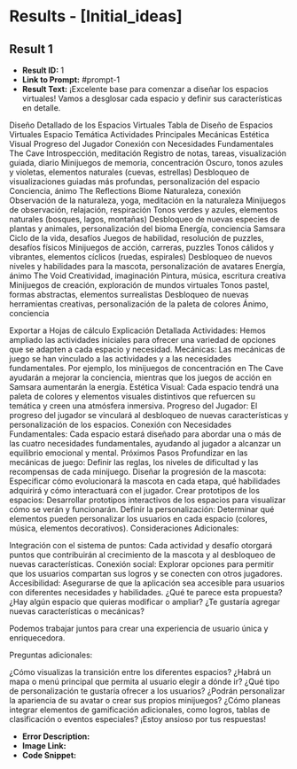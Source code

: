 # Results - [Initial_ideas]

## Result 1
* **Result ID:** 1
* **Link to Prompt:** #prompt-1
* **Result Text:** ¡Excelente base para comenzar a diseñar los espacios virtuales! Vamos a desglosar cada espacio y definir sus características en detalle.

Diseño Detallado de los Espacios Virtuales
Tabla de Diseño de Espacios Virtuales
Espacio	Temática	Actividades Principales	Mecánicas	Estética Visual	Progreso del Jugador	Conexión con Necesidades Fundamentales
The Cave	Introspección, meditación	Registro de notas, tareas, visualización guiada, diario	Minijuegos de memoria, concentración	Oscuro, tonos azules y violetas, elementos naturales (cuevas, estrellas)	Desbloqueo de visualizaciones guiadas más profundas, personalización del espacio	Conciencia, ánimo
The Reflections Biome	Naturaleza, conexión	Observación de la naturaleza, yoga, meditación en la naturaleza	Minijuegos de observación, relajación, respiración	Tonos verdes y azules, elementos naturales (bosques, lagos, montañas)	Desbloqueo de nuevas especies de plantas y animales, personalización del bioma	Energía, conciencia
Samsara	Ciclo de la vida, desafíos	Juegos de habilidad, resolución de puzzles, desafíos físicos	Minijuegos de acción, carreras, puzzles	Tonos cálidos y vibrantes, elementos cíclicos (ruedas, espirales)	Desbloqueo de nuevos niveles y habilidades para la mascota, personalización de avatares	Energía, ánimo
The Void	Creatividad, imaginación	Pintura, música, escritura creativa	Minijuegos de creación, exploración de mundos virtuales	Tonos pastel, formas abstractas, elementos surrealistas	Desbloqueo de nuevas herramientas creativas, personalización de la paleta de colores	Ánimo, conciencia

Exportar a Hojas de cálculo
Explicación Detallada
Actividades: Hemos ampliado las actividades iniciales para ofrecer una variedad de opciones que se adapten a cada espacio y necesidad.
Mecánicas: Las mecánicas de juego se han vinculado a las actividades y a las necesidades fundamentales. Por ejemplo, los minijuegos de concentración en The Cave ayudarán a mejorar la conciencia, mientras que los juegos de acción en Samsara aumentarán la energía.
Estética Visual: Cada espacio tendrá una paleta de colores y elementos visuales distintivos que refuercen su temática y creen una atmósfera inmersiva.
Progreso del Jugador: El progreso del jugador se vinculará al desbloqueo de nuevas características y personalización de los espacios.
Conexión con Necesidades Fundamentales: Cada espacio estará diseñado para abordar una o más de las cuatro necesidades fundamentales, ayudando al jugador a alcanzar un equilibrio emocional y mental.
Próximos Pasos
Profundizar en las mecánicas de juego: Definir las reglas, los niveles de dificultad y las recompensas de cada minijuego.
Diseñar la progresión de la mascota: Especificar cómo evolucionará la mascota en cada etapa, qué habilidades adquirirá y cómo interactuará con el jugador.
Crear prototipos de los espacios: Desarrollar prototipos interactivos de los espacios para visualizar cómo se verán y funcionarán.
Definir la personalización: Determinar qué elementos pueden personalizar los usuarios en cada espacio (colores, música, elementos decorativos).
Consideraciones Adicionales:

Integración con el sistema de puntos: Cada actividad y desafío otorgará puntos que contribuirán al crecimiento de la mascota y al desbloqueo de nuevas características.
Conexión social: Explorar opciones para permitir que los usuarios compartan sus logros y se conecten con otros jugadores.
Accesibilidad: Asegurarse de que la aplicación sea accesible para usuarios con diferentes necesidades y habilidades.
¿Qué te parece esta propuesta? ¿Hay algún espacio que quieras modificar o ampliar? ¿Te gustaría agregar nuevas características o mecánicas?

Podemos trabajar juntos para crear una experiencia de usuario única y enriquecedora.

Preguntas adicionales:

¿Cómo visualizas la transición entre los diferentes espacios? ¿Habrá un mapa o menú principal que permita al usuario elegir a dónde ir?
¿Qué tipo de personalización te gustaría ofrecer a los usuarios? ¿Podrán personalizar la apariencia de su avatar o crear sus propios minijuegos?
¿Cómo planeas integrar elementos de gamificación adicionales, como logros, tablas de clasificación o eventos especiales?
¡Estoy ansioso por tus respuestas!
* **Error Description:** 
* **Image Link:** 
* **Code Snippet:** 

